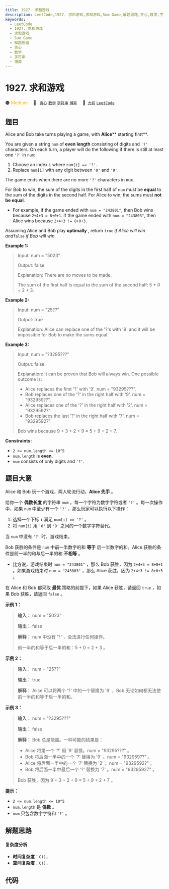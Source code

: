 ```yaml
---
title: 1927. 求和游戏
description: LeetCode,1927. 求和游戏,求和游戏,Sum Game,解题思路,贪心,数学,字符串,博弈
keywords:
  - LeetCode
  - 1927. 求和游戏
  - 求和游戏
  - Sum Game
  - 解题思路
  - 贪心
  - 数学
  - 字符串
  - 博弈
---
```


# 1927. 求和游戏

🟠 <font color=#ffb800>Medium</font>&emsp; 🔖&ensp; [`贪心`](/tag/greedy.md) [`数学`](/tag/math.md) [`字符串`](/tag/string.md) [`博弈`](/tag/game-theory.md)&emsp; 🔗&ensp;[`力扣`](https://leetcode.cn/problems/sum-game) [`LeetCode`](https://leetcode.com/problems/sum-game)

## 题目

Alice and Bob take turns playing a game, with **Alice****  starting first**.

You are given a string `num` of **even length** consisting of digits and `'?'`
characters. On each turn, a player will do the following if there is still at
least one `'?'` in `num`:

  1. Choose an index `i` where `num[i] == '?'`.
  2. Replace `num[i]` with any digit between `'0'` and `'9'`.

The game ends when there are no more `'?'` characters in `num`.

For Bob to win, the sum of the digits in the first half of `num` must be
**equal** to the sum of the digits in the second half. For Alice to win, the
sums must **not be equal**.

  * For example, if the game ended with `num = "243801"`, then Bob wins because `2+4+3 = 8+0+1`. If the game ended with `num = "243803"`, then Alice wins because `2+4+3 != 8+0+3`.

Assuming Alice and Bob play **optimally** , return `true` _if Alice will win
and_`false` _if Bob will win_.



**Example 1:**

> Input: num = "5023"
> 
> Output: false
> 
> Explanation: There are no moves to be made.
> 
> The sum of the first half is equal to the sum of the second half: 5 + 0 = 2 + 3.

**Example 2:**

> Input: num = "25??"
> 
> Output: true
> 
> Explanation: Alice can replace one of the '?'s with '9' and it will be impossible for Bob to make the sums equal.

**Example 3:**

> Input: num = "?3295???"
> 
> Output: false
> 
> Explanation: It can be proven that Bob will always win. One possible outcome is:
> - Alice replaces the first '?' with '9'. num = "93295???".
> - Bob replaces one of the '?' in the right half with '9'. num = "932959??".
> - Alice replaces one of the '?' in the right half with '2'. num = "9329592?".
> - Bob replaces the last '?' in the right half with '7'. num = "93295927".
> 
> Bob wins because 9 + 3 + 2 + 9 = 5 + 9 + 2 + 7.

**Constraints:**

  * `2 <= num.length <= 10^5`
  * `num.length` is **even**.
  * `num` consists of only digits and `'?'`.


## 题目大意

Alice 和 Bob 玩一个游戏，两人轮流行动，**Alice 先手** 。

给你一个 **偶数长度** 的字符串 `num` ，每一个字符为数字字符或者 `'?'` 。每一次操作中，如果 `num` 中至少有一个 `'?'`
，那么玩家可以执行以下操作：

  1. 选择一个下标 `i` 满足 `num[i] == '?'` 。
  2. 将 `num[i]` 用 `'0'` 到 `'9'` 之间的一个数字字符替代。

当 `num` 中没有 `'?'` 时，游戏结束。

Bob 获胜的条件是 `num` 中前一半数字的和 **等于** 后一半数字的和。Alice 获胜的条件是前一半的和与后一半的和 **不相等** 。

  * 比方说，游戏结束时 `num = "243801"` ，那么 Bob 获胜，因为 `2+4+3 = 8+0+1` 。如果游戏结束时 `num = "243803"` ，那么 Alice 获胜，因为 `2+4+3 != 8+0+3` 。

在 Alice 和 Bob 都采取 **最优** 策略的前提下，如果 Alice 获胜，请返回 `true` ，如果 Bob 获胜，请返回 `false`
。

**示例 1：**

> 
> 
> 
> 
> 
> **输入：** num = "5023"
> 
> **输出：** false
> 
> **解释：** num 中没有 '?' ，没法进行任何操作。
> 
> 前一半的和等于后一半的和：5 + 0 = 2 + 3 。
> 
> 

**示例 2：**

> 
> 
> 
> 
> 
> **输入：** num = "25??"
> 
> **输出：** true
> 
> **解释：** Alice 可以将两个 '?' 中的一个替换为 '9' ，Bob 无论如何都无法使前一半的和等于后一半的和。
> 
> 

**示例 3：**

> 
> 
> 
> 
> 
> **输入：** num = "?3295???"
> 
> **输出：** false
> 
> **解释：** Bob 总是能赢。一种可能的结果是：
> - Alice 将第一个 '?' 用 '9' 替换。num = "93295???" 。
> - Bob 将后面一半中的一个 '?' 替换为 '9' 。num = "932959??" 。
> - Alice 将后面一半中的一个 '?' 替换为 '2' 。num = "9329592?" 。
> - Bob 将后面一半中最后一个 '?' 替换为 '7' 。num = "93295927" 。
> 
> Bob 获胜，因为 9 + 3 + 2 + 9 = 5 + 9 + 2 + 7 。
> 
> 

**提示：**

  * `2 <= num.length <= 10^5`
  * `num.length` 是 **偶数** 。
  * `num` 只包含数字字符和 `'?'` 。


## 解题思路

#### 复杂度分析

- **时间复杂度**：`O()`，
- **空间复杂度**：`O()`，

## 代码

```javascript

```